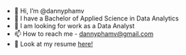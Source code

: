 - 👋 Hi, I’m @dannyphamv
- 🌱 I have a Bachelor of Applied Science in Data Analytics
- 💼 I am looking for work as a Data Analyst
- 📫 How to reach me - dannyphamv@gmail.com
- 📝 Look at my resume [here!](https://dannyphamv.com/)

<!---
dannyphamv/dannyphamv is a ✨ special ✨ repository because its `README.md` (this file) appears on your GitHub profile.
You can click the Preview link to take a look at your changes.
--->
